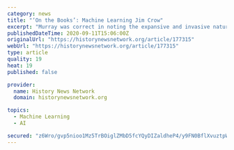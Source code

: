 ```yaml
---
category: news
title: "‘On the Books’: Machine Learning Jim Crow"
excerpt: "Murray was correct in noting the expansive and invasive nature of Jim Crow laws. Their sheer scope, as Murray acknowledged, led to omissions in States’ Laws on Race and Color. It was simply impossible for a researcher in the 1940s to read every single law passed by each state,"
publishedDateTime: 2020-09-11T15:06:00Z
originalUrl: "https://historynewsnetwork.org/article/177315"
webUrl: "https://historynewsnetwork.org/article/177315"
type: article
quality: 19
heat: 19
published: false

provider:
  name: History News Network
  domain: historynewsnetwork.org

topics:
  - Machine Learning
  - AI

secured: "z6Wro/gvp5nioo1Mz5TrBOiglZMbD5fcYQyDIZaldheP4/y9FN0BflXvuztpWTh1twv4TXA2nMQATHOjEU+1nfxEKz2Nt4TQgxeY32q9ejvP651z33e5+7DLSqWnyaBz2bkiNJ56vTeyx+q3AQYEQKQCTwXZxOyDidDsIuqB8cNpr8bys3/ZP+LkQ03XL3dtpcDy2mXsf3PIovGkT9zNiA1w2UCWPUgh099hYV8mJW5VqKdWjZ2WFZHLvF4jhzbVZyrL/RG/BrgSrzK5lDdq9V6Kzg2sBS6+MmfAQWBI9Cu7A5MYSso25qa+gTBy0Sk6txzjFMq46XsG0UvyA7rWpbYq4onME19fhZ42SFIyHho=;b9oqs7PTM1GTsX+aBCrEmw=="
---
```


